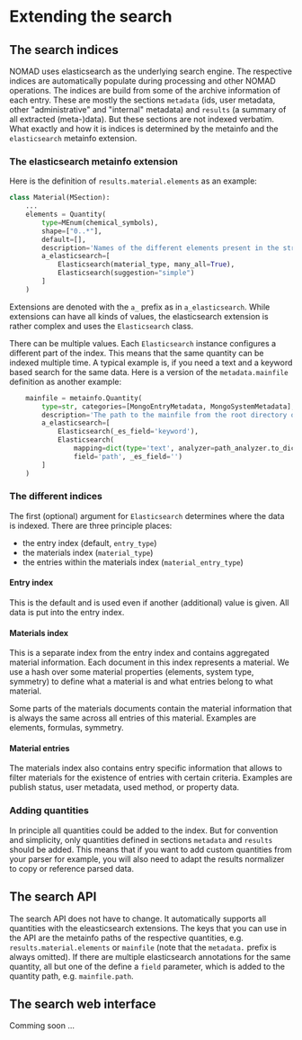 # Extending the search

## The search indices

NOMAD uses elasticsearch as the underlying search engine. The respective indices
are automatically populate during processing and other NOMAD operations. The indices
are build from some of the archive information of each entry. These are mostly the
sections `metadata` (ids, user metadata, other "administrative" and "internal" metadata)
and `results` (a summary of all extracted (meta-)data). But these sections are not
indexed verbatim. What exactly and how it is indices is determined by the metainfo
and the `elasticsearch` metainfo extension.


### The elasticsearch metainfo extension

Here is the definition of `results.material.elements` as an example:
```py
class Material(MSection):
    ...
    elements = Quantity(
        type=MEnum(chemical_symbols),
        shape=["0..*"],
        default=[],
        description='Names of the different elements present in the structure.',
        a_elasticsearch=[
            Elasticsearch(material_type, many_all=True),
            Elasticsearch(suggestion="simple")
        ]
    )
```

Extensions are denoted with the `a_` prefix as in `a_elasticsearch`.
While extensions can have all kinds of values, the elasticsearch extension is rather
complex and uses the `Elasticsearch` class.

There can be multiple values. Each `Elasticsearch` instance configures a different part
of the index. This means that the same quantity can be indexed multiple time. A typical
example is, if you need a text and a keyword based search for the same data. Here
is a version of the  `metadata.mainfile` definition as another example:

```py
    mainfile = metainfo.Quantity(
        type=str, categories=[MongoEntryMetadata, MongoSystemMetadata],
        description='The path to the mainfile from the root directory of the uploaded files',
        a_elasticsearch=[
            Elasticsearch(_es_field='keyword'),
            Elasticsearch(
                mapping=dict(type='text', analyzer=path_analyzer.to_dict()),
                field='path', _es_field='')
        ]
    )
```

### The different indices
The first (optional) argument for `Elasticsearch` determines where the data is indexed.
There are three principle places:

- the entry index (default, `entry_type`)
- the materials index (`material_type`)
- the entries within the materials index (`material_entry_type`)

#### Entry index
This is the default and is used even if another (additional) value is given. All data
is put into the entry index.

#### Materials index
This is a separate index from the entry index and contains aggregated material information.
Each document in this index represents a material. We use a hash over some material
properties (elements, system type, symmetry) to define what a material is and what entries
belong to what material.

Some parts of the materials documents contain the material information that is always
the same across all entries of this material. Examples are elements, formulas, symmetry.

#### Material entries
The materials index also contains entry specific information that allows to filter
materials for the existence of entries with certain criteria. Examples are
publish status, user metadata, used method, or property data.

### Adding quantities
In principle all quantities could be added to the index. But for convention and simplicity,
only quantities defined in sections `metadata` and `results` should be added. This
means that if you want to add custom quantities from your parser for example, you will
also need to adapt the results normalizer to copy or reference parsed data.

## The search API

The search API does not have to change. It automatically supports all quantities with
the eleasticsearch extensions. The keys that you can use in the API are the metainfo
paths of the respective quantities, e.g. `results.material.elements` or `mainfile` (note
that the `metadata.` prefix is always omitted). If there are multiple elasticsearch
annotations for the same quantity, all but one of the define a `field` parameter, which
is added to the quantity path, e.g. `mainfile.path`.

## The search web interface

Comming soon ...